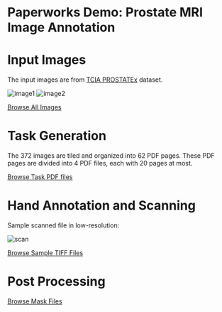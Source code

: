 Paperworks Demo: Prostate MRI Image Annotation
==============================================

# Input Images

The input images are from
[TCIA PROSTATEx](https://wiki.cancerimagingarchive.net/display/Public/SPIE-AAPM-NCI+PROSTATEx+Challenges#935fa28f51c546c588e892026a1396c6) dataset.

![image1](http://www.aaalgo.com/demos/paperworks/prostate/images/ProstateX-00003-t2tsesag-87368.png)
![image2](http://www.aaalgo.com/demos/paperworks/prostate/images/ProstateX-00014-t2tsesag-22089.png)

[Browse All Images](http://www.aaalgo.com/demos/paperworks/prostate/images/)

# Task Generation

The 372 images are tiled and organized into 62 PDF pages.
These PDF pages are divided into 4 PDF files, each with 20 pages at
most.

[Browse Task PDF files](http://www.aaalgo.com/demos/paperworks/prostate/jobs/)

# Hand Annotation and Scanning

Sample scanned file in low-resolution:

![scan](http://www.aaalgo.com/demos/paperworks/prostate/scan/out0.jpg)


[Browse Sample TIFF Files](http://www.aaalgo.com/demos/paperworks/prostate/scan/)

# Post Processing


[Browse Mask Files](http://www.aaalgo.com/demos/paperworks/prostate/masks/)

